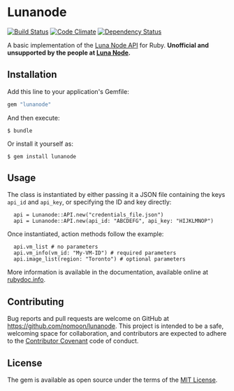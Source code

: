 # Lunanode

[![Build Status](https://travis-ci.org/nomoon/lunanode.svg?branch=master)](https://travis-ci.org/nomoon/lunanode)
[![Code Climate](https://codeclimate.com/github/nomoon/lunanode/badges/gpa.svg)](https://codeclimate.com/github/nomoon/lunanode)
[![Dependency Status](https://gemnasium.com/badges/github.com/nomoon/lunanode.svg)](https://gemnasium.com/github.com/nomoon/lunanode)

A basic implementation of the [Luna Node API](https://wiki.lunanode.com/index.php/API) for Ruby.
**Unofficial and unsupported by the people at [Luna Node](https://lunanode.com).**

## Installation

Add this line to your application's Gemfile:

```ruby
gem "lunanode"
```

And then execute:

    $ bundle

Or install it yourself as:

    $ gem install lunanode

## Usage

The class is instantiated by either passing it a JSON file containing the keys `api_id` and `api_key`, or specifying the ID and key directly:
```
  api = Lunanode::API.new("credentials_file.json")
  api = Lunanode::API.new(api_id: "ABCDEFG", api_key: "HIJKLMNOP")
```

Once instantiated, action methods follow the example:

```
  api.vm_list # no parameters
  api.vm_info(vm_id: "My-VM-ID") # required parameters
  api.image_list(region: "Toronto") # optional parameters
```

More information is available in the documentation, available online at [rubydoc.info](http://www.rubydoc.info/github/nomoon/lunanode).

## Contributing

Bug reports and pull requests are welcome on GitHub at https://github.com/nomoon/lunanode. This project is intended to be a safe, welcoming space for collaboration, and contributors are expected to adhere to the [Contributor Covenant](http://contributor-covenant.org) code of conduct.


## License

The gem is available as open source under the terms of the [MIT License](http://opensource.org/licenses/MIT).
